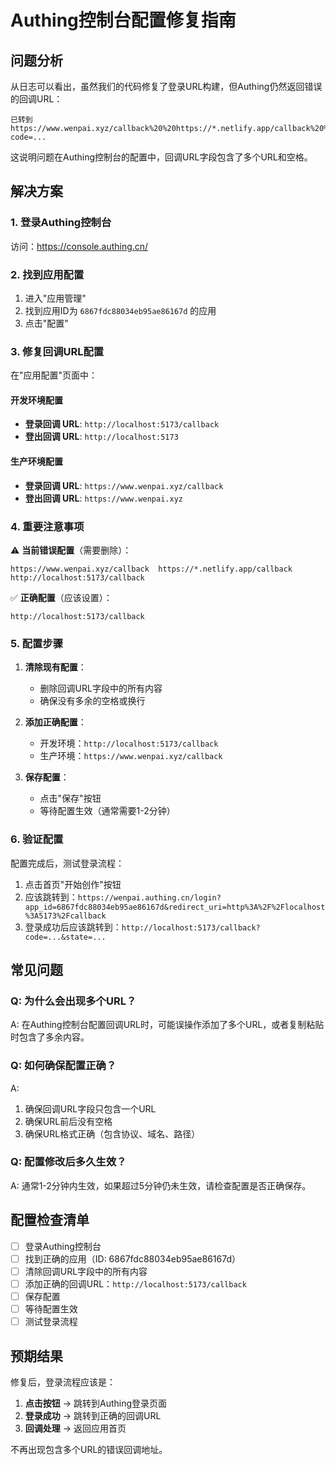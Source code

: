 # Authing控制台配置修复指南

## 问题分析

从日志可以看出，虽然我们的代码修复了登录URL构建，但Authing仍然返回错误的回调URL：

```
已转到 https://www.wenpai.xyz/callback%20%20https://*.netlify.app/callback%20%20http://localhost:5173/callback?code=...
```

这说明问题在Authing控制台的配置中，回调URL字段包含了多个URL和空格。

## 解决方案

### 1. 登录Authing控制台

访问：https://console.authing.cn/

### 2. 找到应用配置

1. 进入"应用管理"
2. 找到应用ID为 `6867fdc88034eb95ae86167d` 的应用
3. 点击"配置"

### 3. 修复回调URL配置

在"应用配置"页面中：

#### 开发环境配置
- **登录回调 URL**: `http://localhost:5173/callback`
- **登出回调 URL**: `http://localhost:5173`

#### 生产环境配置  
- **登录回调 URL**: `https://www.wenpai.xyz/callback`
- **登出回调 URL**: `https://www.wenpai.xyz`

### 4. 重要注意事项

⚠️ **当前错误配置**（需要删除）：
```
https://www.wenpai.xyz/callback  https://*.netlify.app/callback  http://localhost:5173/callback
```

✅ **正确配置**（应该设置）：
```
http://localhost:5173/callback
```

### 5. 配置步骤

1. **清除现有配置**：
   - 删除回调URL字段中的所有内容
   - 确保没有多余的空格或换行

2. **添加正确配置**：
   - 开发环境：`http://localhost:5173/callback`
   - 生产环境：`https://www.wenpai.xyz/callback`

3. **保存配置**：
   - 点击"保存"按钮
   - 等待配置生效（通常需要1-2分钟）

### 6. 验证配置

配置完成后，测试登录流程：

1. 点击首页"开始创作"按钮
2. 应该跳转到：`https://wenpai.authing.cn/login?app_id=6867fdc88034eb95ae86167d&redirect_uri=http%3A%2F%2Flocalhost%3A5173%2Fcallback`
3. 登录成功后应该跳转到：`http://localhost:5173/callback?code=...&state=...`

## 常见问题

### Q: 为什么会出现多个URL？
A: 在Authing控制台配置回调URL时，可能误操作添加了多个URL，或者复制粘贴时包含了多余内容。

### Q: 如何确保配置正确？
A: 
1. 确保回调URL字段只包含一个URL
2. 确保URL前后没有空格
3. 确保URL格式正确（包含协议、域名、路径）

### Q: 配置修改后多久生效？
A: 通常1-2分钟内生效，如果超过5分钟仍未生效，请检查配置是否正确保存。

## 配置检查清单

- [ ] 登录Authing控制台
- [ ] 找到正确的应用（ID: 6867fdc88034eb95ae86167d）
- [ ] 清除回调URL字段中的所有内容
- [ ] 添加正确的回调URL：`http://localhost:5173/callback`
- [ ] 保存配置
- [ ] 等待配置生效
- [ ] 测试登录流程

## 预期结果

修复后，登录流程应该是：

1. **点击按钮** → 跳转到Authing登录页面
2. **登录成功** → 跳转到正确的回调URL
3. **回调处理** → 返回应用首页

不再出现包含多个URL的错误回调地址。 
